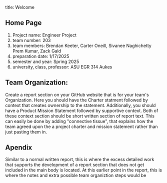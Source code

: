 
title: Welcome

## Home Page

1. Project name: Engineer Project
2. team number: 203
3. team members: Brendan Keeter, Carter Oneill, Sivanee Naghichetty Prem Kumar, Zack Gald
4. preparation date: 1/17/2025
5. semester and year: Spring 2025
6. university, class, professor: ASU EGR 314 Aukes


## Team Organization:



Create a report section on your GitHub website that is for your team's Organization. Here you should have the Charter statment followed by context that creates ownership to the statement. Additionally, you should have a Product Mission Statement followed by supportive context. Both of these context section should be short written section of report text. This can easily be done by adding "connective tissue", that explains how the team agreed upon the a project charter and mission statement rather than just pasting them in.

## Apendix

Similar to a normal written report, this is where the excess detailed work that supports the development of a report section that does not get included in the main body is located. At this earlier point in the report, this is where the notes and extra possible team organiztion steps would be
